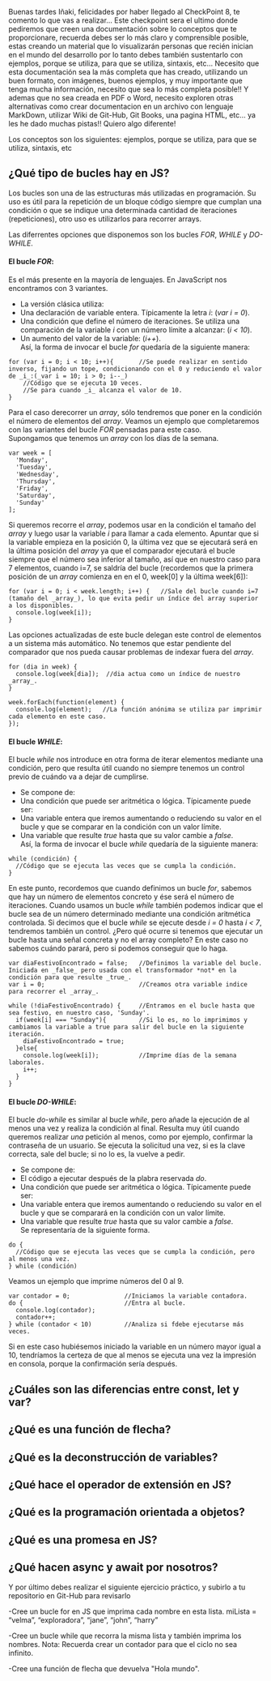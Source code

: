 Buenas tardes Iñaki, felicidades por haber llegado al CheckPoint 8, te comento lo que vas a realizar... Este checkpoint sera el ultimo donde pediremos que creen una documentación sobre lo conceptos que te proporcionare, recuerda debes ser lo más claro y comprensible posible, estas creando un material que lo visualizarán personas que recién inician en el mundo del desarrollo por lo tanto debes también sustentarlo con ejemplos, porque se utiliza, para que se utiliza, sintaxis, etc… Necesito que esta documentación sea la más completa que has creado, utilizando un buen formato, con imágenes, buenos ejemplos, y muy importante que tenga mucha información, necesito que sea lo más completa posible!! Y ademas que no sea creada en PDF o Word, necesito exploren otras alternativas como crear documentacion en un archivo con lenguaje MarkDown, utilizar Wiki de Git-Hub, Git Books, una pagina HTML, etc… ya les he dado muchas pistas!! Quiero algo diferente!

Los conceptos son los siguientes:
ejemplos, porque se utiliza, para que se utiliza, sintaxis, etc

## ¿Qué tipo de bucles hay en JS?

Los bucles son una de las estructuras más utilizadas en programación. Su uso es útil para la repetición de un bloque código siempre que cumplan una condición o que se indique una determinada cantidad de iteraciones (repeticiones), otro uso es utilizarlos para recorrer arrays.

Las diferrentes opciones que disponemos son los bucles *FOR*, *WHILE* y *DO-WHILE*.

#### El bucle *FOR*:  
Es el más presente en la mayoría de lenguajes. En JavaScript nos encontramos con 3 variantes.  
* La versión clásica utiliza:  
 * Una declaración de variable entera. Típicamente la letra *_i_*: (_var i = 0_).
 * Una condición que define el número de iteraciones. Se utiliza una comparación de la variable *_i_* con un número límite a alcanzar: (_i < 10_).
 * Un aumento del valor de la variable: (_i++_).  
Así, la forma de invocar el bucle *for* quedaría de la siguiente manera:  
```
for (var i = 0; i < 10; i++){       //Se puede realizar en sentido inverso, fijando un tope, condicionando con el 0 y reduciendo el valor de _i_:(_var i = 10; i > 0; i--_)
    //Código que se ejecuta 10 veces.
    //Se para cuando _i_ alcanza el valor de 10.
}

```

Para el caso derecorrer un _array_, sólo tendremos que poner en la condición el número de elementos del _array_. Veamos un ejemplo que completaremos con las variantes del bucle *FOR* pensadas para este caso.  
Supongamos que tenemos un _array_ con los días de la semana. 
``` 
var week = [
  'Monday',
  'Tuesday',
  'Wednesday',
  'Thursday',
  'Friday',
  'Saturday',
  'Sunday'
];
```
Si queremos recorre el _array_, podemos usar en la condición el tamaño del _array_ y luego usar la variable _i_ para llamar a cada elemento. Apuntar que si la variable empieza en la posición 0, la última vez que se ejecutará será en la última posición del _array_ ya que el comparador ejecutará el bucle siempre que el número sea inferior al tamaño, así que en nuestro caso para 7 elementos, cuando i=7, se saldría del bucle (recordemos que la primera posición de un _array_ comienza en en el 0, week[0] y la última week[6]):
```
for (var i = 0; i < week.length; i++) {   //Sale del bucle cuando i=7 (tamaño del _array_), lo que evita pedir un índice del array superior a los disponibles.
  console.log(week[i]); 
}
```
Las opciones actualizadas de este bucle delegan este control de elementos a un sistema más automático. No tenemos que estar pendiente del comparador que nos pueda causar problemas de indexar fuera del _array_. 

```
for (dia in week) {
  console.log(week[dia]);  //dia actua como un índice de nuestro _array_.
}
```

```
week.forEach(function(element) {
  console.log(element);   //La función anónima se utiliza par imprimir cada elemento en este caso.
});
```

#### El bucle *WHILE*:  
El bucle *while* nos introduce en otra forma de iterar elementos mediante una condición, pero que resulta útil cuando no siempre tenemos un control previo de cuándo va a dejar de cumplirse.  
* Se compone de:  
 * Una condición que puede ser aritmética o lógica. Típicamente puede ser:
  * Una variable entera que iremos aumentando o reduciendo su valor en el bucle y que se comparar en la condición con un valor límite.
  * Una variable que resulte _true_ hasta que su valor cambie a _false_.  
Así, la forma de invocar el bucle *while* quedaría de la siguiente manera:  
```
while (condición) {
  //Código que se ejecuta las veces que se cumpla la condición.
}

```

En este punto, recordemos que cuando definimos un bucle *for*, sabemos que hay un número de elementos concreto y ése será el número de iteraciones. Cuando usamos un bucle *while* también podemos indicar que el bucle sea de un número determinado mediante una condición aritmética controlada. Si decimos que el bucle *while* se ejecute desde _i = 0_ hasta _i < 7_, tendremos también un control. ¿Pero qué ocurre si tenemos que ejecutar un bucle hasta una señal concreta y no el array completo? En este caso no sabemos cuándo parará, pero si podemos conseguir que lo haga.   

```
var diaFestivoEncontrado = false;   //Definimos la variable del bucle. Iniciada en _false_ pero usada con el transformador *not* en la condición para que resulte _true_.
var i = 0;                          //Creamos otra variable indice para recorrer el _array_. 

while (!diaFestivoEncontrado) {     //Entramos en el bucle hasta que sea festivo, en nuestro caso, 'Sunday'.
  if(week[i] === "Sunday"){         //Si lo es, no lo imprimimos y cambiamos la variable a true para salir del bucle en la siguiente iteración.
    diaFestivoEncontrado = true;
  }else{          
    console.log(week[i]);           //Imprime días de la semana laborales.
    i++;
  }
}
```

#### El bucle *DO-WHILE*:  
El bucle *do-while* es similar al bucle *while*, pero añade la ejecución de al menos una vez y realiza la condición al final. Resulta muy útil cuando queremos realizar *una* petición al menos, como por ejemplo, confirmar la contraseña de un usuario. Se ejecuta la solicitud una vez, si es la clave correcta, sale del bucle; si no lo es, la vuelve a pedir.   
* Se compone de:  
 * El código a ejecutar después de la plabra reservada _do_.
 * Una condición que puede ser aritmética o lógica. Típicamente puede ser:
  * Una variable entera que iremos aumentando o reduciendo su valor en el bucle y que se comparará en la condición con un valor límite.
  * Una variable que resulte _true_ hasta que su valor cambie a _false_.  
Se representaría de la siguiente forma.  
```
do {
  //Código que se ejecuta las veces que se cumpla la condición, pero al menos una vez.
} while (condición)

```

Veamos un ejemplo que imprime números del 0 al 9.
```
var contador = 0;               //Iniciamos la variable contadora.
do {                            //Entra al bucle.
  console.log(contador);  
  contador++;
} while (contador < 10)         //Analiza si fdebe ejecutarse más veces.
```
Si  en este caso hubiésemos iniciado la variable en un número mayor igual a 10, tendríamos la certeza de que al menos se ejecuta una vez la impresión en consola, porque la confirmación sería después.





## ¿Cuáles son las diferencias entre const, let y var?

## ¿Qué es una función de flecha?

## ¿Qué es la deconstrucción de variables?

## ¿Qué hace el operador de extensión en JS?

## ¿Qué es la programación orientada a objetos?

## ¿Qué es una promesa en JS?

## ¿Qué hacen async y await por nosotros?



Y por último debes realizar el siguiente ejercicio práctico, y subirlo a tu repositorio en Git-Hub para revisarlo

-Cree un bucle for en JS que imprima cada nombre en esta lista. miLista = “velma”, “exploradora”, “jane”, “john”, “harry”

-Cree un bucle while que recorra la misma lista y también imprima los nombres. Nota: Recuerda crear un contador para que el ciclo no sea infinito.

-Cree una función de flecha que devuelva "Hola mundo".